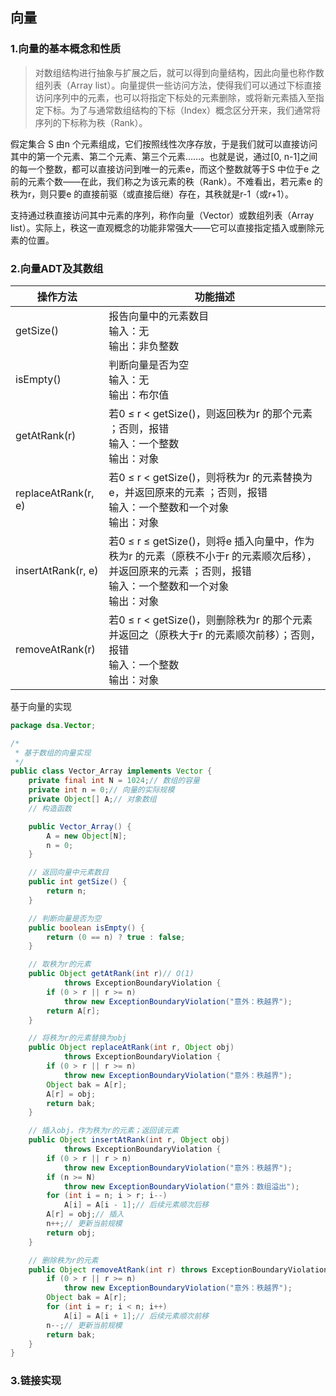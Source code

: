 ## 向量

### 1.向量的基本概念和性质

>   对数组结构进行抽象与扩展之后，就可以得到向量结构，因此向量也称作数组列表（Array list）。向量提供一些访问方法，使得我们可以通过下标直接访问序列中的元素，也可以将指定下标处的元素删除，或将新元素插入至指定下标。为了与通常数组结构的下标（Index）概念区分开来，我们通常将序列的下标称为秩（Rank）。

假定集合 S 由n 个元素组成，它们按照线性次序存放，于是我们就可以直接访问其中的第一个元素、第二个元素、第三个元素……。也就是说，通过[0, n-1]之间的每一个整数，都可以直接访问到唯一的元素e，而这个整数就等于S 中位于e 之前的元素个数——在此，我们称之为该元素的秩（Rank）。不难看出，若元素e 的秩为r，则只要e 的直接前驱（或直接后继）存在，其秩就是r-1（或r+1）。

支持通过秩直接访问其中元素的序列，称作向量（Vector）或数组列表（Array list）。实际上，秩这一直观概念的功能非常强大——它可以直接指定插入或删除元素的位置。


### 2.向量ADT及其数组
|操作方法 | 功能描述|
|--|--|
|getSize()|报告向量中的元素数目  <br>输入：无  <br>输出：非负整数|
|isEmpty()|	判断向量是否为空<br> 输入：无 <br>输出：布尔值|
|getAtRank(r)|	若0 ≤ r < getSize()，则返回秩为r 的那个元素 ；否则，报错<br> 输入：一个整数 <br>输出：对象|
|replaceAtRank(r, e)|	若0 ≤ r < getSize()，则将秩为r 的元素替换为e，并返回原来的元素 ；否则，报错 <br>输入：一个整数和一个对象 <br>输出：对象|
|insertAtRank(r, e)|	若0 ≤ r ≤ getSize()，则将e 插入向量中，作为秩为r 的元素（原秩不小于r 的元素顺次后移），并返回原来的元素 ；否则，报错<br> 输入：一个整数和一个对象 <br>输出：对象|
|removeAtRank(r)|	若0 ≤ r < getSize()，则删除秩为r 的那个元素并返回之（原秩大于r 的元素顺次前移）；否则，报错<br> 输入：一个整数 <br>输出：对象|


基于向量的实现
``` java
package dsa.Vector;

/*
 * 基于数组的向量实现
 */
public class Vector_Array implements Vector {
    private final int N = 1024;// 数组的容量
    private int n = 0;// 向量的实际规模
    private Object[] A;// 对象数组
    // 构造函数

    public Vector_Array() {
        A = new Object[N];
        n = 0;
    }

    // 返回向量中元素数目
    public int getSize() {
        return n;
    }

    // 判断向量是否为空
    public boolean isEmpty() {
        return (0 == n) ? true : false;
    }

    // 取秩为r的元素
    public Object getAtRank(int r)// O(1)
            throws ExceptionBoundaryViolation {
        if (0 > r || r >= n)
            throw new ExceptionBoundaryViolation("意外：秩越界");
        return A[r];
    }

    // 将秩为r的元素替换为obj
    public Object replaceAtRank(int r, Object obj)
            throws ExceptionBoundaryViolation {
        if (0 > r || r >= n)
            throw new ExceptionBoundaryViolation("意外：秩越界");
        Object bak = A[r];
        A[r] = obj;
        return bak;
    }

    // 插入obj，作为秩为r的元素；返回该元素
    public Object insertAtRank(int r, Object obj)
            throws ExceptionBoundaryViolation {
        if (0 > r || r > n)
            throw new ExceptionBoundaryViolation("意外：秩越界");
        if (n >= N)
            throw new ExceptionBoundaryViolation("意外：数组溢出");
        for (int i = n; i > r; i--)
            A[i] = A[i - 1];// 后续元素顺次后移
        A[r] = obj;// 插入
        n++;// 更新当前规模
        return obj;
    }

    // 删除秩为r的元素
    public Object removeAtRank(int r) throws ExceptionBoundaryViolation {
        if (0 > r || r >= n)
            throw new ExceptionBoundaryViolation("意外：秩越界");
        Object bak = A[r];
        for (int i = r; i < n; i++)
            A[i] = A[i + 1];// 后续元素顺次前移
        n--;// 更新当前规模
        return bak;
    }
}

```

### 3.链接实现
